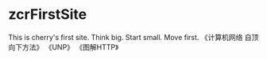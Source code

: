 # zcrFirstSite
This is cherry's first site.
Think big. Start small. Move first.
《计算机网络 自顶向下方法》
《UNP》
《图解HTTP》

